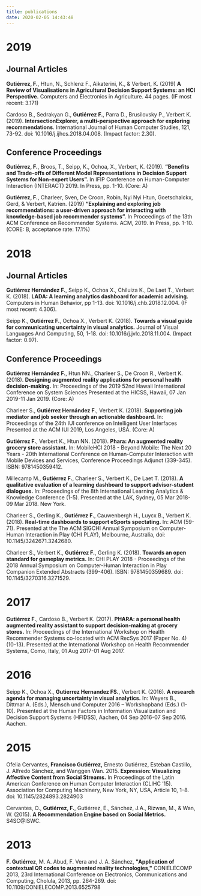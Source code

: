 ```yaml
---
title: publications
date: 2020-02-05 14:43:48
---
```


# 2019

## Journal Articles

**Gutiérrez,  F.**, Htun, N., Schlenz F., Aikaterini, K., & Verbert, K. (2019) **A Review of Visualisations in Agricultural Decision Support Systems: an HCI Perspective.** Computers and Electronics in Agriculture. 44 pages. (IF most recent: 3.171)

Cardoso B., Sedrakyan G., **Gutiérrez F.**, Parra D., Brusilovsky P., Verbert K. (2019). **IntersectionExplorer, a multi-perspective approach for exploring recommendations**. International Journal of Human Computer Studies, 121, 73-92. doi: 10.1016/j.ijhcs.2018.04.008. (Impact factor: 2.30).

## Conference Proceedings

**Gutiérrez, F.**, Broos, T., Seipp, K., Ochoa, X., Verbert, K. (2019). **“Benefits and Trade-offs of Different Model Representations in Decision Support Systems for Non-expert Users”.** In IFIP Conference on Human-Computer Interaction (INTERACT) 2019. In Press, pp. 1-10. (Core: A)

**Gutiérrez, F.**, Charleer, Sven, De Croon, Robin, Nyi Nyi Htun, Goetschalckx, Gerd, & Verbert, Katrien. (2019) **“Explaining and exploring job recommendations: a user-driven approach for interacting with knowledge-based job recommender systems”.** In Proceedings of the 13th ACM Conference on Recommender Systems. ACM, 2019. In Press, pp. 1-10. (CORE: B, acceptance rate: 17.1%)


# 2018

## Journal Articles

**Gutiérrez Hernández F.**, Seipp K., Ochoa X., Chiluiza K., De Laet T., Verbert K. (2018). **LADA: A learning analytics dashboard for academic advising.** Computers in Human Behavior, pp 1-13. doi: 10.1016/j.chb.2018.12.004. (IF most recent: 4.306).

Seipp K., **Gutiérrez F.**, Ochoa X., Verbert K. (2018). **Towards a visual guide for communicating uncertainty in visual analytics.** Journal of Visual Languages And Computing, 50, 1-18. doi: 10.1016/j.jvlc.2018.11.004. (Impact factor: 0.97).

## Conference Proceedings

**Gutiérrez Hernández F.**, Htun NN., Charleer S., De Croon R., Verbert K. (2018). **Designing augmented reality applications for personal health decision-making.** In: Proceedings of the 2019 52nd Hawaii International Conference on System Sciences Presented at the HICSS, Hawaii, 07 Jan 2019-11 Jan 2019. (Core: A)

Charleer S., **Gutiérrez Hernández F.**, Verbert K. (2018). **Supporting job mediator and job seeker through an actionable dashboard.** In: Proceedings of the 24th IUI conference on Intelligent User Interfaces Presented at the ACM IUI 2019, Los Angeles, USA. (Core: A)

**Gutiérrez F.**, Verbert K., Htun NN. (2018). **Phara: An augmented reality grocery store assistant.** In: MobileHCI 2018 - Beyond Mobile: The Next 20 Years - 20th International Conference on Human-Computer Interaction with Mobile Devices and Services, Conference Proceedings Adjunct (339-345). ISBN: 9781450359412.

Millecamp M., **Gutiérrez F.**, Charleer S., Verbert K., De Laet T. (2018). **A qualitative evaluation of a learning dashboard to support advisor-student dialogues.** In: Proceedings of the 8th International Learning Analytics & Knowledge Conference (1-5). Presented at the LAK, Sydney, 05 Mar 2018-09 Mar 2018. New York.

Charleer S., Gerling K., **Gutiérrez F.**, Cauwenbergh H., Luycx B., Verbert K. (2018). **Real-time dashboards to support eSports spectating.** In: ACM (59-71). Presented at the The ACM SIGCHI Annual Symposium on Computer-Human Interaction in Play (CHI PLAY), Melbourne, Australia, doi: 10.1145/3242671.3242680.

Charleer S., Verbert K., **Gutiérrez F.**, Gerling K. (2018). **Towards an open standard for gameplay metrics.** In: CHI PLAY 2018 - Proceedings of the 2018 Annual Symposium on Computer-Human Interaction in Play Companion Extended Abstracts (399-406). ISBN: 9781450359689. doi: 10.1145/3270316.3271529.


# 2017

**Gutiérrez F.**, Cardoso B., Verbert K. (2017). **PHARA: a personal health augmented reality assistant to support decision-making at grocery stores.** In: Proceedings of the International Workshop on Health Recommender Systems co-located with ACM RecSys 2017 (Paper No. 4) (10-13). Presented at the International Workshop on Health Recommender Systems, Como, Italy, 01 Aug 2017-01 Aug 2017.

# 2016

Seipp K., Ochoa X., **Gutierrez Hernandez FS.**, Verbert K. (2016). **A research agenda for managing uncertainty in visual analytics.** In: Weyers B., Dittmar A. (Eds.), Mensch und Computer 2016 – Workshopband (Eds.) (1-10). Presented at the Human Factors in Information Visualization and Decision Support Systems (HFIDSS), Aachen, 04 Sep 2016-07 Sep 2016. Aachen.

# 2015

Ofelia Cervantes, **Francisco Gutiérrez,** Ernesto Gutiérrez, Esteban Castillo, J. Alfredo Sánchez, and Wanggen Wan. 2015. **Expression: Visualizing Affective Content from Social Streams.** In Proceedings of the Latin American Conference on Human Computer Interaction (CLIHC ’15). Association for Computing Machinery, New York, NY, USA, Article 10, 1–8. doi: 10.1145/2824893.2824903

Cervantes, O., **Gutiérrez, F.**, Gutiérrez, E., Sánchez, J.A., Rizwan, M., & Wan, W. (2015). **A Recommendation Engine based on Social Metrics.** S4SC@ISWC.

# 2013

**F. Gutiérrez**, M. A. Abud, F. Vera and J. A. Sánchez, **"Application of contextual QR codes to augmented reality technologies,"** CONIELECOMP 2013, 23rd International Conference on Electronics, Communications and Computing, Cholula, 2013, pp. 264-269. doi: 10.1109/CONIELECOMP.2013.6525798
